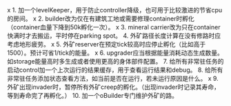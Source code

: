 x 1. 加一个levelKeeper，用于防止controller降级，也可用于比较激进的节省cpu的房间。
x 2. builder改为仅在有建筑工地或需要修理container时孵化（container血量下降到50k孵化一次）。
x 3. mineral carrier改为只在container快满时才去搬运，平时停在parking spot。
4. 外矿路径长度计算在没有修路时应考虑地形疲劳。
x 5. 外矿reserver在预定tick较高时应停止孵化（比如高于1500）。预计可省1/tick的能量。
x 6. upgrader应当根据能量消耗动态生成数量。如storage能量高时多生成或者使用更高的身体部件配置。
7. 给所有非常驻任务的启动control加一个上次运行的结果缓存，用于查看运行结果和debug。
8. 给所有非常驻任务添加状态查看方法，如当前是否在运行，若未运行原因是什么。
x 9. 外矿出现invader时，暂停所有外矿creep的孵化。（出现invader时记录其寿命，等到寿命完了再孵化。）
10. 加一个oBuilder专门维护外矿的路。